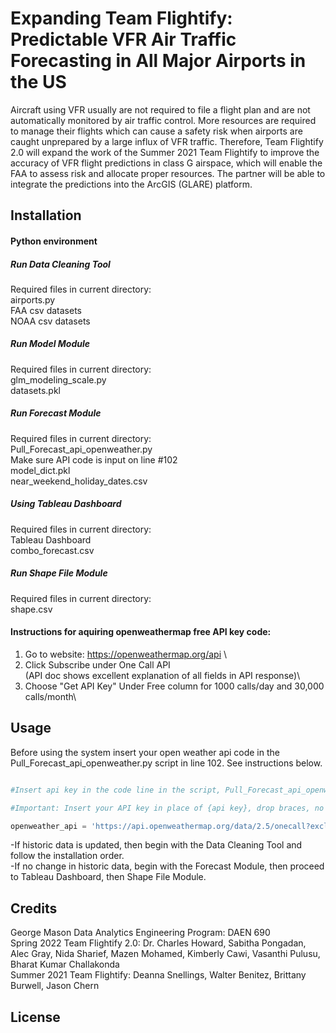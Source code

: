 # Expanding Team Flightify: Predictable VFR Air Traffic Forecasting in All Major Airports in the US
Aircraft using VFR usually are not required to file a flight plan and are not automatically monitored by air traffic control. More resources are required to manage their flights which can cause a safety risk when airports are caught unprepared by a large influx of VFR traffic. Therefore, Team Flightify 2.0 will expand the work of the Summer 2021 Team Flightify to improve the accuracy of VFR flight predictions in class G airspace, which will enable the FAA to assess risk and allocate proper resources. The partner will be able to integrate the predictions into the ArcGIS (GLARE) platform. 

## Installation
#### Python environment

##### Run Data Cleaning Tool
  Required files in current directory:\
    airports.py\
    FAA csv datasets\
    NOAA csv datasets
    
##### Run Model Module
  Required files in current directory:\
    glm_modeling_scale.py\
    datasets.pkl

##### Run Forecast Module
  Required files in current directory:\
    Pull_Forecast_api_openweather.py\
      Make sure API code is input on line #102\
    model_dict.pkl\
    near_weekend_holiday_dates.csv
    
##### Using Tableau Dashboard
  Required files in current directory:\
    Tableau Dashboard\
    combo_forecast.csv
    
##### Run Shape File Module
  Required files in current directory:\
    shape.csv

#### Instructions for aquiring openweathermap free API key code:

1) Go to website: https://openweathermap.org/api \
2) Click Subscribe under One Call API\
   (API doc shows excellent explanation of all fields in API response)\
3) Choose "Get API Key" Under Free column for 1000 calls/day and 30,000 calls/month\  

## Usage
Before using the system insert your open weather api code in the Pull_Forecast_api_openweather.py script in line 102.  See instructions below.

```python

#Insert api key in the code line in the script, Pull_Forecast_api_openweather.py line 102

#Important: Insert your API key in place of {api key}, drop braces, no spaces

openweather_api = 'https://api.openweathermap.org/data/2.5/onecall?exclude=hourly,alerts,minutely&appid={api key}&units=imperial'

```

-If historic data is updated, then begin with the Data Cleaning Tool and follow the installation order.\
-If no change in historic data, begin with the Forecast Module, then proceed to Tableau Dashboard, then Shape File Module.


## Credits
George Mason Data Analytics Engineering Program: DAEN 690\
Spring 2022 Team Flightify 2.0: Dr. Charles Howard, Sabitha Pongadan, Alec Gray, Nida Sharief, Mazen Mohamed, Kimberly Cawi, Vasanthi Pulusu, Bharat Kumar Challakonda\
Summer 2021 Team Flightify: Deanna Snellings, Walter Benitez, Brittany Burwell, Jason Chern

## License


